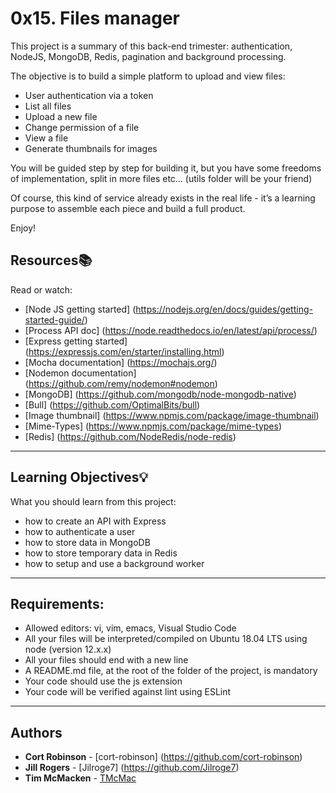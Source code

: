 # 0x15. Files manager

This project is a summary of this back-end trimester: authentication, NodeJS, MongoDB, Redis, pagination and background processing.

The objective is to build a simple platform to upload and view files:

* User authentication via a token
* List all files
* Upload a new file
* Change permission of a file
* View a file
* Generate thumbnails for images

You will be guided step by step for building it, but you have some freedoms of implementation, split in more files etc… (utils folder will be your friend)

Of course, this kind of service already exists in the real life - it’s a learning purpose to assemble each piece and build a full product.

Enjoy!

## Resources:books:
Read or watch:

* [Node JS getting started] (https://nodejs.org/en/docs/guides/getting-started-guide/)
* [Process API doc] (https://node.readthedocs.io/en/latest/api/process/)
* [Express getting started] (https://expressjs.com/en/starter/installing.html)
* [Mocha documentation] (https://mochajs.org/)
* [Nodemon documentation] (https://github.com/remy/nodemon#nodemon)
* [MongoDB] (https://github.com/mongodb/node-mongodb-native)
* [Bull] (https://github.com/OptimalBits/bull)
* [Image thumbnail] (https://www.npmjs.com/package/image-thumbnail)
* [Mime-Types] (https://www.npmjs.com/package/mime-types)
* [Redis] (https://github.com/NodeRedis/node-redis)

---
## Learning Objectives:bulb:
What you should learn from this project:
* how to create an API with Express
* how to authenticate a user
* how to store data in MongoDB
* how to store temporary data in Redis
* how to setup and use a background worker

---

## Requirements:

* Allowed editors: vi, vim, emacs, Visual Studio Code
* All your files will be interpreted/compiled on Ubuntu 18.04 LTS using node (version 12.x.x)
* All your files should end with a new line
* A README.md file, at the root of the folder of the project, is mandatory
* Your code should use the js extension
* Your code will be verified against lint using ESLint

---



## Authors
* **Cort Robinson** - [cort-robinson] (https://github.com/cort-robinson)
* **Jill Rogers**   - [Jilroge7] (https://github.com/Jilroge7)
* **Tim McMacken**  - [TMcMac](https://github.com/TMcMac)